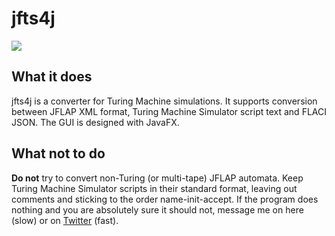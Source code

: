 # jfts4j
![](https://img.shields.io/github/v/release/antifuse/jfts4j)
## What it does
jfts4j is a converter for Turing Machine simulations. It supports conversion between JFLAP XML format, Turing Machine Simulator script text and FLACI JSON. 
The GUI is designed with JavaFX.

## What not to do
**Do not** try to convert non-Turing (or multi-tape) JFLAP automata. Keep Turing Machine Simulator scripts in their standard format, leaving out comments and sticking to the order name-init-accept.
If the program does nothing and you are absolutely sure it should not, message me on here (slow) or on [Twitter](https://twitter.com/antifuse) (fast). 
